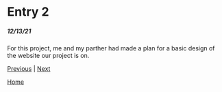 # Entry 2
##### 12/13/21

For this project, me and my parther had made a plan for a basic design of the website our project is on. 

[Previous](entry01.md) | [Next](entry03.md)

[Home](../README.md)
